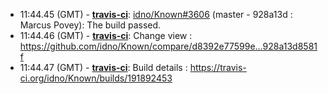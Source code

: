 * <a id="11:44.45">11:44.45 (GMT)</a> - __[travis-ci](https://github.com/travis-ci)__: <a href="https://github.com/idno/Known/issues/3606">idno/Known#3606</a> (master - 928a13d : Marcus Povey): The build passed.
* <a id="11:44.46">11:44.46 (GMT)</a> - __[travis-ci](https://github.com/travis-ci)__: Change view : https://github.com/idno/Known/compare/d8392e77599e...928a13d8581f
* <a id="11:44.47">11:44.47 (GMT)</a> - __[travis-ci](https://github.com/travis-ci)__: Build details : https://travis-ci.org/idno/Known/builds/191892453
